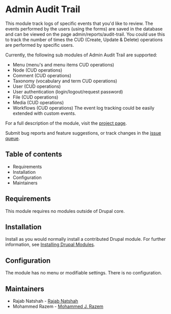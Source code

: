 # Admin Audit Trail

This module track logs of specific events that you'd like to review. The
events performed by the users (using the forms) are saved in the database
and can be viewed on the page admin/reports/audit-trail. You could use this
to track the number of times the CUD (Create, Update & Delete) operations
are performed by specific users.

Currently, the following sub modules of Admin Audit Trail are supported:

- Menu (menu's and menu items CUD operations)
- Node (CUD operations)
- Comment (CUD operations)
- Taxonomy (vocabulary and term CUD operations)
- User (CUD operations)
- User authentication (login/logout/request password)
- File (CUD operations)
- Media (CUD operations)
- Workflows (CUD operations)
The event log tracking could be easily extended with custom events.

For a full description of the module, visit the
[project page](https://www.drupal.org/project/admin_audit_trail).

Submit bug reports and feature suggestions, or track changes in the
[issue queue](https://www.drupal.org/project/issues/admin_audit_trail).


## Table of contents

- Requirements
- Installation
- Configuration
- Maintainers


## Requirements

This module requires no modules outside of Drupal core.


## Installation

Install as you would normally install a contributed Drupal module. For further
information, see
[Installing Drupal Modules](https://www.drupal.org/docs/extending-drupal/installing-drupal-modules).


## Configuration

The module has no menu or modifiable settings. There is no configuration.


## Maintainers

- Rajab Natshah - [Rajab Natshah](https://www.drupal.org/u/rajab-natshah)
- Mohammed Razem - [Mohammed J. Razem](https://www.drupal.org/u/mohammed-j-razem)